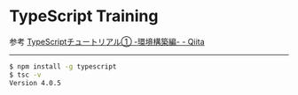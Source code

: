 # TypeScript Training

参考
[TypeScriptチュートリアル① -環境構築編- - Qiita](https://qiita.com/ochiochi/items/efdaa0ae7d8c972c8103)

---

```bash
$ npm install -g typescript
$ tsc -v
Version 4.0.5
```
